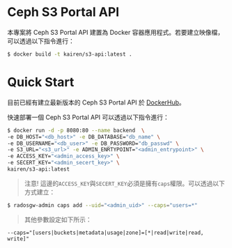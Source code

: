 # Ceph S3 Portal API
本專案將 Ceph S3 Portal API 建置為 Docker 容器應用程式。若要建立映像檔，可以透過以下指令進行：
```sh
$ docker build -t kairen/s3-api:latest .
```

# Quick Start
目前已經有建立最新版本的 Ceph S3 Portal API 於 [DockerHub](https://hub.docker.com/r/kairen/s3-api/)。

快速部署一個 Ceph S3 Portal API 可以透過以下指令進行：
```sh
$ docker run -d -p 8080:80 --name backend  \
-e DB_HOST="<db_host>" -e DB_DATABASE="db_name" \
-e DB_USERNAME="<db_user>" -e DB_PASSWORD="db_passwd" \
-e S3_URL="<s3_url>" -e ADMIN_ENRTYPOINT="<admin_entrypoint>" \
-e ACCESS_KEY="<admin_access_key>" \
-e SECERT_KEY="<admin_secert_key>" \
kairen/s3-api:latest
```
> 注意! 這邊的`ACCESS_KEY`與`SECERT_KEY`必須是擁有`caps`權限。可以透過以下方式建立：
```sh
$ radosgw-admin caps add --uid="<admin_uid>" --caps="users=*"
```
> 其他參數設定如下所示：
```
--caps="[users|buckets|metadata|usage|zone]=[*|read|write|read, write]"
```
